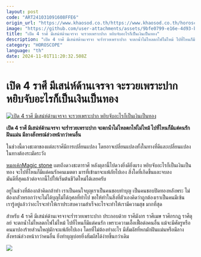 ```yaml
---
layout: post
code: "ART241031091608FFE6"
origin_url: "https://www.khaosod.co.th/https://www.khaosod.co.th/horoscope/news_9477543"
image: "https://github.com/user-attachments/assets/9bfe0799-e16e-4d93-b17a-4845257d086e"
title: "เปิด 4 ราศี มีเสน่ห์ด้านเจรจา จะรวยเพราะปาก หยิบจับอะไรก็เป็นเงินเป็นทอง"
description: "เปิด 4 ราศี มีเสน่ห์ด้านเจรจา จะร่ำรวยเพราะปาก จะตกน้ำไม่ไหลตกไฟไม่ไหม้ ไปที่ไหนก็มีแต่คนรัก ฝันแม่น มีลางสังหรณ์ล่วงหน้ากว่าคนอื่น"
category: "HOROSCOPE"
language: "th"
date: 2024-11-01T11:20:32.508Z
---
```


# เปิด 4 ราศี มีเสน่ห์ด้านเจรจา จะรวยเพราะปาก หยิบจับอะไรก็เป็นเงินเป็นทอง

[![เปิด 4 ราศี มีเสน่ห์ด้านเจรจา จะรวยเพราะปาก หยิบจับอะไรก็เป็นเงินเป็นทอง](https://www.khaosod.co.th/wpapp/uploads/2024/10/zodiac-1.jpg "เปิด 4 ราศี มีเสน่ห์ด้านเจรจา จะรวยเพราะปาก หยิบจับอะไรก็เป็นเงินเป็นทอง")](https://www.khaosod.co.th/wpapp/uploads/2024/10/zodiac-1.jpg)

**เปิด 4 ราศี มีเสน่ห์ด้านเจรจา จะร่ำรวยเพราะปาก จะตกน้ำไม่ไหลตกไฟไม่ไหม้ ไปที่ไหนก็มีแต่คนรัก ฝันแม่น มีลางสังหรณ์ล่วงหน้ากว่าคนอื่น**

ในช่วงนี้ดวงชะตาของแต่ละราศีมีการเปลี่ยนแปลง โดยอาจเปลี่ยนแปลงทั้งในทางที่ดีและเปลี่ยนแปลงในทางต้องระมัดระวัง

[หมอเค้กMagic stone](https://www.facebook.com/profile.php?id=100051797958603) เผยถึงดวงชะตาราศี หลังตุลานี้ไปดวงยิ่งดียิ่งแรง หยิบจับอะไรก็เป็นเงินเป็นทอง จะไปที่ไหนก็มีแต่คนรักคนเมตตา มารที่เข้ามาจะแพ้ภัยไปเอง สิ่งใดที่เกิดขึ้นและจบลง  
มันดีที่สุดแล้วต่อจากนี้ไปให้เริ่มต้นชีวิตใหม่ได้เลยครับ

อยู่ในช่วงที่ต้องกล้าคิดกล้าทำ เราเป็นคนใจบุญเราเป็นคนชอบทำบุญ เป็นคนชอบปิดทองหลังพระ ไม่ต้องกลัวหรอกว่าจะไม่ได้บุญไม่ได้กุศลที่ทำไป ขอให้ทำในสิ่งที่ตัวเองคิดว่าถูกต้องเราเป็นคนมีเซ้น  
เรารู้อยู่แล้วว่าอะไรจะทำให้เราประสบความสำเร็จอะไรจะทำให้เรามีความสุข มากที่สุด

สำหรับ 4 ราศี มีเสน่ห์ด้านเจรจาจะร่ำรวยเพราะปาก ประกอบด้วย ราศีมังกร ราศีเมษ ราศีกรกฎ ราศีตุลย์ จะตกน้ำไม่ไหลตกไฟไม่ไหม้ ไปที่ไหนก็มีแต่คนรัก เพราะความเอื้อเฟื้อต่อคนอื่น แม้จะมีศัตรูหรือคนมาปองร้ายส่วนใหญ่มักจะแพ้ภัยไปเอง โดยที่ไม่ต้องทำอะไร มีสัมผัสที่หกมักฝันแม่นหรือมีลางสังหรณ์ล่วงหน้ากว่าคนอื่น ยิ่งทำบุญบ่อยยิ่งสัมผัสได้ง่ายขึ้นกว่าเดิม

[![](https://www.khaosod.co.th/wpapp/uploads/2024/10/464611484_1106904421046146_6793333276567116613_n-696x696.jpg)](https://www.khaosod.co.th/wpapp/uploads/2024/10/464611484_1106904421046146_6793333276567116613_n.jpg)

